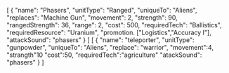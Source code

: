 [
	{
		"name": "Phasers",
		"unitType": "Ranged",
		"uniqueTo": "Aliens",
		"replaces": "Machine Gun",
		"movement": 2,
		"strength": 90,
		"rangedStrength": 36,
		"range": 2,
		"cost": 500,
		"requiredTech": "Ballistics",
		"requiredResource": "Uranium",
		"promotion.  ["Logistics","Accuracy I"],
		"attackSound": "phasers"
	}
]
[
  {
    "name": "teleporter",
    "unitType": "gunpowder",
    "uniqueTo": "Aliens",
    "replace": "warrior",
    "movement":4,
    "strangth"10
    "cost":50,
    "requiredTech":"agriculture"
    "atackSound": "phasers"
	 }
]
